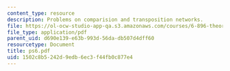 ```yaml
---
content_type: resource
description: Problems on comparision and transposition networks.
file: https://ol-ocw-studio-app-qa.s3.amazonaws.com/courses/6-896-theory-of-parallel-hardware-sma-5511-spring-2004/1502c8b5242d9edb6ec3f44fb0c877e4_ps6.pdf
file_type: application/pdf
parent_uid: d690e139-e63b-993d-56da-db507d4dff60
resourcetype: Document
title: ps6.pdf
uid: 1502c8b5-242d-9edb-6ec3-f44fb0c877e4
---
```

